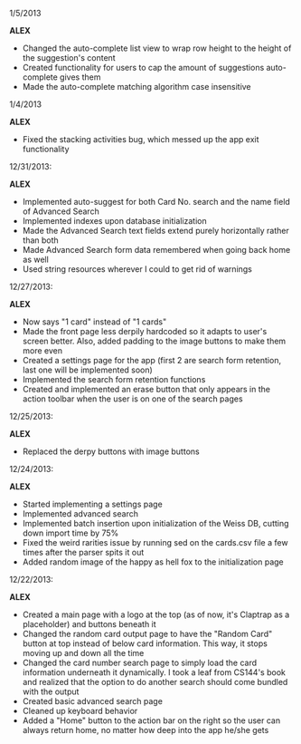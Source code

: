 1/5/2013

<b>ALEX</b>
- Changed the auto-complete list view to wrap row height to the height of the suggestion's content
- Created functionality for users to cap the amount of suggestions auto-complete gives them
- Made the auto-complete matching algorithm case insensitive

1/4/2013

<b>ALEX</b>
- Fixed the stacking activities bug, which messed up the app exit functionality 

12/31/2013:

<b>ALEX</b>
- Implemented auto-suggest for both Card No. search and the name field of Advanced Search
- Implemented indexes upon database initialization 
- Made the Advanced Search text fields extend purely horizontally rather than both
- Made Advanced Search form data remembered when going back home as well
- Used string resources wherever I could to get rid of warnings

12/27/2013:

<b>ALEX</b>
- Now says "1 card" instead of "1 cards"
- Made the front page less derpily hardcoded so it adapts to user's screen better. Also, added padding to the image buttons to make them more even
- Created a settings page for the app (first 2 are search form retention, last one will be implemented soon)
- Implemented the search form retention functions
- Created and implemented an erase button that only appears in the action toolbar when the user is on one of the search pages

12/25/2013:

<b>ALEX</b>
- Replaced the derpy buttons with image buttons

12/24/2013:

<b>ALEX</b>
- Started implementing a settings page
- Implemented advanced search
- Implemented batch insertion upon initialization of the Weiss DB, cutting down import time by 75%
- Fixed the weird rarities issue by running sed on the cards.csv file a few times after the parser spits it out
- Added random image of the happy as hell fox to the initialization page

12/22/2013:

<b>ALEX</b>
- Created a main page with a logo at the top (as of now, it's Claptrap as a placeholder) and buttons beneath it
- Changed the random card output page to have the "Random Card" button at top instead of below card information. This way, it stops moving up and down all the time
- Changed the card number search page to simply load the card information underneath it dynamically. I took a leaf from CS144's book and realized that the option to do another search should come bundled with the output
- Created basic advanced search page
- Cleaned up keyboard behavior
- Added a "Home" button to the action bar on the right so the user can always return home, no matter how deep into the app he/she gets
